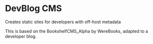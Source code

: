# DevBlog CMS
Creates static sites for developers with off-host metadata

This is based on the BookshelfCMS_Alpha by WereBooks, adapted to a developer blog.
